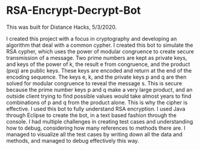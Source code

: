# RSA-Encrypt-Decrypt-Bot

This was built for Distance Hacks, 5/3/2020.

I created this project with a focus in cryptography and developing an algorithm that deal with a common cypher. I created this bot to simulate the RSA cypher, which uses the power of modular congruence to create secure transmission of a message. Two prime numbers are kept as private keys, and keys of the power of k, the result e from congruence, and the product (pxq) are public keys. These keys are encoded and return at the end of the encoding sequence. The keys e, k, and the private keys p and q are then solved for modular congruence to reveal the message s. This is secure because the prime number keys p and q make a very large product, and an outside client trying to find possible values would take almost years to find combinations of p and q from the product alone. This is why the cipher is effective. I used this bot to fully understand RSA encryption. I used Java through Eclipse to create the bot, in a text based fashion through the console. I had multiple challenges in creating test cases and understanding how to debug, considering how many references to methods there are. I managed to visualize all the test cases by writing down all the data and methods, and managed to debug effectively this way. 
